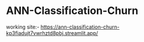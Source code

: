 # ANN-Classification-Churn

working site:- https://ann-classification-churn-kp3fiadujt7vwrhztd8pbj.streamlit.app/
